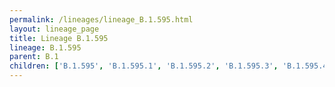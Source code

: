 ```yaml
---
permalink: /lineages/lineage_B.1.595.html
layout: lineage_page
title: Lineage B.1.595
lineage: B.1.595
parent: B.1
children: ['B.1.595', 'B.1.595.1', 'B.1.595.2', 'B.1.595.3', 'B.1.595.4']
---
```

